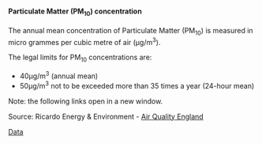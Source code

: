 #### Particulate Matter (PM<sub>10</sub>) concentration

The annual mean concentration of Particulate Matter (PM<sub>10</sub>) is measured in micro grammes per cubic metre of air (µg/m<sup>3</sup>).

The legal limits for PM<sub>10</sub> concentrations are:

- 40µg/m<sup>3</sup> (annual mean)
- 50µg/m<sup>3</sup> not to be exceeded more than 35 times a year (24-hour mean)

Note: the following links open in a new window.

Source: Ricardo Energy & Environment - <a href="https://www.airqualityengland.co.uk/local-authority/?la_id=368" target="_blank">Air Quality England</a>

<a href="https://www.trafforddatalab.io/trafford_themes/data/climate/pm10_concentration.csv" aria-label="Download the data" class="downloadButton" target="_blank" download>Data <span class="fas fa-download"></span></a>
